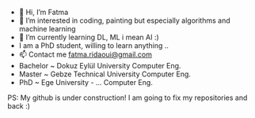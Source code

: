 

- 👋 Hi, I’m Fatma
- 👀 I’m interested in coding, painting but especially algorithms and machine learning
- 🌱 I’m currently learning DL, ML i mean AI :)
- I am a PhD student, willing to learn anything .. 
- 📫 Contact me fatma.ridaoui@gmail.com
- Bachelor ~ Dokuz Eylül University Computer Eng.
- Master ~ Gebze Technical University Computer Eng.
- PhD ~ Ege University - ... Computer Eng.

PS: My github is under construction! I am going to fix my repositories and back :)
<!---
rmham93/rmham93 is a ✨ special ✨ repository because its `README.md` (this file) appears on your GitHub profile.
You can click the Preview link to take a look at your changes.
--->
